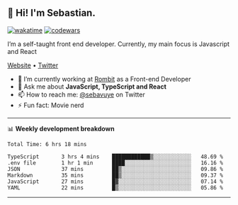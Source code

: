 ## 👋 Hi! I'm Sebastian.

[![wakatime](https://wakatime.com/badge/user/df0036c6-328a-4a39-be9b-e49417ed22a1.svg)](https://wakatime.com/@df0036c6-328a-4a39-be9b-e49417ed22a1)
[![codewars](https://www.codewars.com/users/sebavuye/badges/small)](https://www.codewars.com/users/sebavuye)

I’m a self-taught front end developer. Currently, my main focus is Javascript and React

[Website](https://sebastianvuye.be) • [Twitter](https://twitter.com/sebavuye)

- 🔭 I’m currently working at [Rombit](https://rombit.com/) as a Front-end Developer
- 💬 Ask me about **JavaScript, TypeScript and React**
- 📫 How to reach me: [@sebavuye](https://twitter.com/sebavuye) on Twitter
- ⚡ Fun fact: Movie nerd

-------

📊 **Weekly development breakdown**

<!--START_SECTION:waka-->

```text
Total Time: 6 hrs 18 mins

TypeScript       3 hrs 4 mins    ████████████▒░░░░░░░░░░░░   48.69 %
.env file        1 hr 1 min      ████░░░░░░░░░░░░░░░░░░░░░   16.16 %
JSON             37 mins         ██▒░░░░░░░░░░░░░░░░░░░░░░   09.86 %
Markdown         35 mins         ██▒░░░░░░░░░░░░░░░░░░░░░░   09.37 %
JavaScript       27 mins         █▓░░░░░░░░░░░░░░░░░░░░░░░   07.14 %
YAML             22 mins         █▒░░░░░░░░░░░░░░░░░░░░░░░   05.86 %
```

<!--END_SECTION:waka-->
-------
